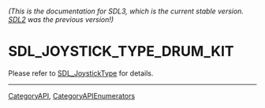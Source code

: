 ###### (This is the documentation for SDL3, which is the current stable version. [SDL2](https://wiki.libsdl.org/SDL2/) was the previous version!)
# SDL_JOYSTICK_TYPE_DRUM_KIT

Please refer to [SDL_JoystickType](SDL_JoystickType) for details.

----
[CategoryAPI](CategoryAPI), [CategoryAPIEnumerators](CategoryAPIEnumerators)

